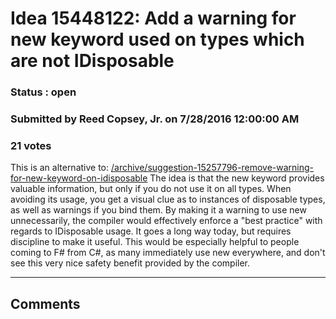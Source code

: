 # Idea 15448122: Add a warning for new keyword used on types which are not IDisposable #

### Status : open

### Submitted by Reed Copsey, Jr. on 7/28/2016 12:00:00 AM

### 21 votes

This is an alternative to: [/archive/suggestion-15257796-remove-warning-for-new-keyword-on-idisposable](/archive/suggestion-15257796-remove-warning-for-new-keyword-on-idisposable.md)
The idea is that the new keyword provides valuable information, but only if you do not use it on all types.
When avoiding its usage, you get a visual clue as to instances of disposable types, as well as warnings if you bind them.
By making it a warning to use new unnecessarily, the compiler would effectively enforce a "best practice" with regards to IDisposable usage. It goes a long way today, but requires discipline to make it useful.
This would be especially helpful to people coming to F# from C#, as many immediately use new everywhere, and don't see this very nice safety benefit provided by the compiler.


------------------------
## Comments

